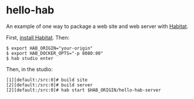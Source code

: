 # hello-hab

An example of one way to package a web site and web server with [Habitat](http://habitat.sh).

First, [install Habitat](http://habitat.sh/download/). Then:

```
$ export HAB_ORIGIN="your-origin"
$ export HAB_DOCKER_OPTS="-p 8080:80"
$ hab studio enter
```

Then, in the studio:

```
[1][default:/src:0]# build site
[2][default:/src:0]# build server
[2][default:/src:0]# hab start $HAB_ORIGIN/hello-hab-server
```
